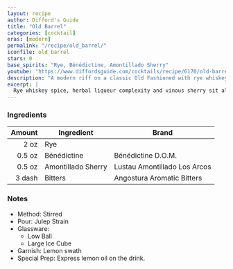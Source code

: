```yaml
---
layout: recipe
author: Difford's Guide
title: "Old Barrel"
categories: [cocktail]
eras: [modern]
permalink: "/recipe/old_barrel/"
iconfile: old_barrel
stars: 0
base_spirits: "Rye, Bénédictine, Amontillado Sherry"
youtube: "https://www.diffordsguide.com/cocktails/recipe/6170/old-barrel"
description: "A modern riff on a classic Old Fashioned with rye whiskey spice, herbal Bénédictine complexity, and vinous sherry."
excerpt: |
  Rye whiskey spice, herbal liqueur complexity and vinous sherry sit alongside each other in a harmonious trinity with dashes of aromatic bitters and lemon zest freshness in this riff on a classic Old Fashioned.
---
```


### Ingredients

| Amount | Ingredient         | Brand                        |
| -----: | ------------------ | ---------------------------- |
|   2 oz | Rye                |
| 0.5 oz | Bénédictine        | Bénédictine D.O.M.           |
| 0.5 oz | Amontillado Sherry | Lustau Amontillado Los Arcos |
| 3 dash | Bitters            | Angostura Aromatic Bitters   |

### Notes

- Method: Stirred
- Pour: Julep Strain
- Glassware:
  - Low Ball
  - Large Ice Cube
- Garnish: Lemon swath
- Special Prep: Express lemon oil on the drink.
